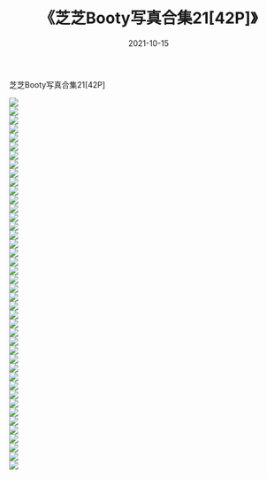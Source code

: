 ﻿---
layout: post
title:  《芝芝Booty写真合集21[42P]》
date:   2021-10-15
img: http://img.660000.xyz/Sharelink/性感/2021/芝芝Booty写真合集21[42P]/000.jpg
categories: [美女, 清纯, 唯美]
---

芝芝Booty写真合集21[42P]

  ![](http://img.660000.xyz/Sharelink/性感/2021/芝芝Booty写真合集21[42P]/001.jpg) <br> ![](http://img.660000.xyz/Sharelink/性感/2021/芝芝Booty写真合集21[42P]/002.jpg) <br> ![](http://img.660000.xyz/Sharelink/性感/2021/芝芝Booty写真合集21[42P]/003.jpg) <br> ![](http://img.660000.xyz/Sharelink/性感/2021/芝芝Booty写真合集21[42P]/004.jpg) <br> ![](http://img.660000.xyz/Sharelink/性感/2021/芝芝Booty写真合集21[42P]/005.jpg) <br> ![](http://img.660000.xyz/Sharelink/性感/2021/芝芝Booty写真合集21[42P]/006.jpg) <br> ![](http://img.660000.xyz/Sharelink/性感/2021/芝芝Booty写真合集21[42P]/007.jpg) <br> ![](http://img.660000.xyz/Sharelink/性感/2021/芝芝Booty写真合集21[42P]/008.jpg) <br> ![](http://img.660000.xyz/Sharelink/性感/2021/芝芝Booty写真合集21[42P]/009.jpg) <br> ![](http://img.660000.xyz/Sharelink/性感/2021/芝芝Booty写真合集21[42P]/010.jpg) <br> ![](http://img.660000.xyz/Sharelink/性感/2021/芝芝Booty写真合集21[42P]/011.jpg) <br> ![](http://img.660000.xyz/Sharelink/性感/2021/芝芝Booty写真合集21[42P]/012.jpg) <br> ![](http://img.660000.xyz/Sharelink/性感/2021/芝芝Booty写真合集21[42P]/013.jpg) <br> ![](http://img.660000.xyz/Sharelink/性感/2021/芝芝Booty写真合集21[42P]/014.jpg) <br> ![](http://img.660000.xyz/Sharelink/性感/2021/芝芝Booty写真合集21[42P]/015.jpg) <br> ![](http://img.660000.xyz/Sharelink/性感/2021/芝芝Booty写真合集21[42P]/016.jpg) <br> ![](http://img.660000.xyz/Sharelink/性感/2021/芝芝Booty写真合集21[42P]/017.jpg) <br> ![](http://img.660000.xyz/Sharelink/性感/2021/芝芝Booty写真合集21[42P]/018.jpg) <br> ![](http://img.660000.xyz/Sharelink/性感/2021/芝芝Booty写真合集21[42P]/019.jpg) <br> ![](http://img.660000.xyz/Sharelink/性感/2021/芝芝Booty写真合集21[42P]/020.jpg) <br> ![](http://img.660000.xyz/Sharelink/性感/2021/芝芝Booty写真合集21[42P]/021.jpg) <br> ![](http://img.660000.xyz/Sharelink/性感/2021/芝芝Booty写真合集21[42P]/022.jpg) <br> ![](http://img.660000.xyz/Sharelink/性感/2021/芝芝Booty写真合集21[42P]/023.jpg) <br> ![](http://img.660000.xyz/Sharelink/性感/2021/芝芝Booty写真合集21[42P]/024.jpg) <br> ![](http://img.660000.xyz/Sharelink/性感/2021/芝芝Booty写真合集21[42P]/025.jpg) <br> ![](http://img.660000.xyz/Sharelink/性感/2021/芝芝Booty写真合集21[42P]/026.jpg) <br> ![](http://img.660000.xyz/Sharelink/性感/2021/芝芝Booty写真合集21[42P]/027.jpg) <br> ![](http://img.660000.xyz/Sharelink/性感/2021/芝芝Booty写真合集21[42P]/028.jpg) <br> ![](http://img.660000.xyz/Sharelink/性感/2021/芝芝Booty写真合集21[42P]/029.jpg) <br> ![](http://img.660000.xyz/Sharelink/性感/2021/芝芝Booty写真合集21[42P]/030.jpg) <br> ![](http://img.660000.xyz/Sharelink/性感/2021/芝芝Booty写真合集21[42P]/031.jpg) <br> ![](http://img.660000.xyz/Sharelink/性感/2021/芝芝Booty写真合集21[42P]/032.jpg) <br> ![](http://img.660000.xyz/Sharelink/性感/2021/芝芝Booty写真合集21[42P]/033.jpg) <br> ![](http://img.660000.xyz/Sharelink/性感/2021/芝芝Booty写真合集21[42P]/034.jpg) <br> ![](http://img.660000.xyz/Sharelink/性感/2021/芝芝Booty写真合集21[42P]/035.jpg) <br> ![](http://img.660000.xyz/Sharelink/性感/2021/芝芝Booty写真合集21[42P]/036.jpg) <br> ![](http://img.660000.xyz/Sharelink/性感/2021/芝芝Booty写真合集21[42P]/037.jpg) <br> ![](http://img.660000.xyz/Sharelink/性感/2021/芝芝Booty写真合集21[42P]/038.jpg) <br> ![](http://img.660000.xyz/Sharelink/性感/2021/芝芝Booty写真合集21[42P]/039.jpg) <br> ![](http://img.660000.xyz/Sharelink/性感/2021/芝芝Booty写真合集21[42P]/040.jpg) <br> ![](http://img.660000.xyz/Sharelink/性感/2021/芝芝Booty写真合集21[42P]/041.jpg) <br> ![](http://img.660000.xyz/Sharelink/性感/2021/芝芝Booty写真合集21[42P]/042.jpg) <br>